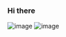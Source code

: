 ### Hi there 

![image](https://img.shields.io/badge/JavaScript-F71E77.svg?style=for-the-badge&logo=JavaScript&logoColor=black)
![image]()
